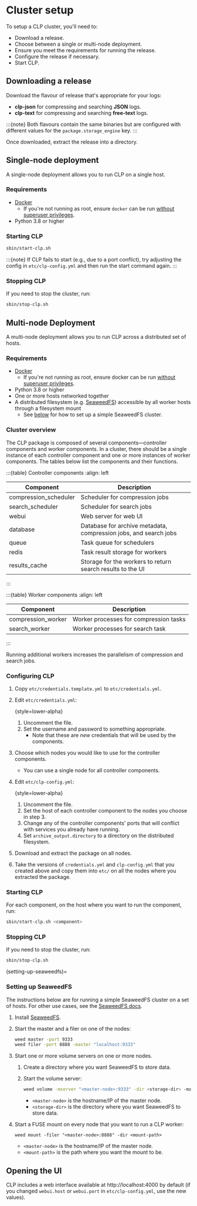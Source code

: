 # Cluster setup

To setup a CLP cluster, you'll need to:

* Download a release.
* Choose between a single or multi-node deployment.
* Ensure you meet the requirements for running the release.
* Configure the release if necessary.
* Start CLP.

## Downloading a release

Download the flavour of release that's appropriate for your logs:

* **clp-json** for compressing and searching **JSON** logs.
* **clp-text** for compressing and searching **free-text** logs.

:::{note}
Both flavours contain the same binaries but are configured with different values for the
`package.storage_engine` key.
:::

Once downloaded, extract the release into a directory.

## Single-node deployment

A single-node deployment allows you to run CLP on a single host.

### Requirements

* [Docker][1]
  * If you're not running as root, ensure `docker` can be run [without superuser privileges][2].
* Python 3.8 or higher

### Starting CLP

```bash
sbin/start-clp.sh
```

:::{note}
If CLP fails to start (e.g., due to a port conflict), try adjusting the config in
`etc/clp-config.yml` and then run the start command again.
:::

### Stopping CLP

If you need to stop the cluster, run:

```bash
sbin/stop-clp.sh
```

## Multi-node Deployment

A multi-node deployment allows you to run CLP across a distributed set of hosts.

### Requirements

* [Docker][1]
  * If you're not running as root, ensure docker can be run [without superuser privileges][2].
* Python 3.8 or higher
* One or more hosts networked together
* A distributed filesystem (e.g. [SeaweedFS][3]) accessible by all worker hosts through a filesystem
  mount
  * See [below](#setting-up-seaweedfs) for how to set up a simple SeaweedFS cluster.

### Cluster overview

The CLP package is composed of several components—controller components and worker components. In a
cluster, there should be a single instance of each controller component and one or more instances of
worker components. The tables below list the components and their functions.

:::{table} Controller components
:align: left

| Component             | Description                                                      |
|-----------------------|------------------------------------------------------------------|
| compression_scheduler | Scheduler for compression jobs                                   |
| search_scheduler      | Scheduler for search jobs                                        |
| webui                 | Web server for web UI                                            |
| database              | Database for archive metadata, compression jobs, and search jobs |
| queue                 | Task queue for schedulers                                        |
| redis                 | Task result storage for workers                                  |
| results_cache         | Storage for the workers to return search results to the UI       |
:::

:::{table} Worker components
:align: left

| Component          | Description                            |
|--------------------|----------------------------------------|
| compression_worker | Worker processes for compression tasks |
| search_worker      | Worker processes for search task       |
:::

Running additional workers increases the parallelism of compression and search jobs.

### Configuring CLP

1. Copy `etc/credentials.template.yml` to `etc/credentials.yml`.
2. Edit `etc/credentials.yml`:

    {style=lower-alpha}
    1. Uncomment the file.
    2. Set the username and password to something appropriate.
       * Note that these are *new* credentials that will be used by the components.
3. Choose which nodes you would like to use for the controller components.
   * You can use a single node for all controller components.
4. Edit `etc/clp-config.yml`:

    {style=lower-alpha}
    1. Uncomment the file.
    2. Set the host of each controller component to the nodes you choose in step 3.
    3. Change any of the controller components' ports that will conflict with services you already
       have running.
    4. Set `archive_output.directory` to a directory on the distributed filesystem.
5. Download and extract the package on all nodes.
6. Take the versions of `credentials.yml` and `clp-config.yml` that you created above and copy them
   into `etc/` on all the nodes where you extracted the package.

### Starting CLP

For each component, on the host where you want to run the component, run:

```bash
sbin/start-clp.sh <component>
```

### Stopping CLP

If you need to stop the cluster, run:

```bash
sbin/stop-clp.sh
```

(setting-up-seaweedfs)=
### Setting up SeaweedFS

The instructions below are for running a simple SeaweedFS cluster on a set of hosts. For other use
cases, see the [SeaweedFS docs][4].

1. Install [SeaweedFS][5].
2. Start the master and a filer on one of the nodes:

    ```bash
    weed master -port 9333
    weed filer -port 8888 -master "localhost:9333"
    ```
    
3. Start one or more volume servers on one or more nodes.
   1. Create a directory where you want SeaweedFS to store data.
   2. Start the volume server:
        
      ```bash
      weed volume -mserver "<master-node>:9333" -dir <storage-dir> -max 0
      ```
        
      * `<master-node>` is the hostname/IP of the master node.
      * `<storage-dir>` is the directory where you want SeaweedFS to store data.
4. Start a FUSE mount on every node that you want to run a CLP worker:

   ```
   weed mount -filer "<master-node>:8888" -dir <mount-path>
   ```

   * `<master-node>` is the hostname/IP of the master node.
   * `<mount-path>` is the path where you want the mount to be.

## Opening the UI

CLP includes a web interface available at http://localhost:4000 by default (if you changed
`webui.host` or `webui.port` in `etc/clp-config.yml`, use the new values).

[1]: https://docs.docker.com/engine/install/
[2]: https://docs.docker.com/engine/install/linux-postinstall/#manage-docker-as-a-non-root-user
[3]: https://github.com/seaweedfs/seaweedfs
[4]: https://github.com/seaweedfs/seaweedfs/blob/master/README.md
[5]: https://github.com/seaweedfs/seaweedfs?tab=readme-ov-file#quick-start-with-single-binary
